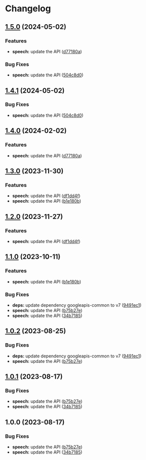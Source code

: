 # Changelog

## [1.5.0](https://github.com/googleapis/google-api-nodejs-client/compare/speech-v1.4.1...speech-v1.5.0) (2024-05-02)


### Features

* **speech:** update the API ([d77180a](https://github.com/googleapis/google-api-nodejs-client/commit/d77180a3781a100ab2fe93ce26f8e4db9e187cff))


### Bug Fixes

* **speech:** update the API ([504c8d0](https://github.com/googleapis/google-api-nodejs-client/commit/504c8d07f3a9363908cdee44b31294d97087956d))

## [1.4.1](https://github.com/googleapis/google-api-nodejs-client/compare/speech-v1.4.0...speech-v1.4.1) (2024-05-02)


### Bug Fixes

* **speech:** update the API ([504c8d0](https://github.com/googleapis/google-api-nodejs-client/commit/504c8d07f3a9363908cdee44b31294d97087956d))

## [1.4.0](https://github.com/googleapis/google-api-nodejs-client/compare/speech-v1.3.0...speech-v1.4.0) (2024-02-02)


### Features

* **speech:** update the API ([d77180a](https://github.com/googleapis/google-api-nodejs-client/commit/d77180a3781a100ab2fe93ce26f8e4db9e187cff))

## [1.3.0](https://github.com/googleapis/google-api-nodejs-client/compare/speech-v1.2.0...speech-v1.3.0) (2023-11-30)


### Features

* **speech:** update the API ([df1dd4f](https://github.com/googleapis/google-api-nodejs-client/commit/df1dd4f56e5667a1f75fccdc12a4451395a46317))
* **speech:** update the API ([b1e180b](https://github.com/googleapis/google-api-nodejs-client/commit/b1e180bd51cacf67a1e35b05a8fa9bb091c61346))

## [1.2.0](https://github.com/googleapis/google-api-nodejs-client/compare/speech-v1.1.0...speech-v1.2.0) (2023-11-27)


### Features

* **speech:** update the API ([df1dd4f](https://github.com/googleapis/google-api-nodejs-client/commit/df1dd4f56e5667a1f75fccdc12a4451395a46317))

## [1.1.0](https://github.com/googleapis/google-api-nodejs-client/compare/speech-v1.0.2...speech-v1.1.0) (2023-10-11)


### Features

* **speech:** update the API ([b1e180b](https://github.com/googleapis/google-api-nodejs-client/commit/b1e180bd51cacf67a1e35b05a8fa9bb091c61346))


### Bug Fixes

* **deps:** update dependency googleapis-common to v7 ([9491ec1](https://github.com/googleapis/google-api-nodejs-client/commit/9491ec1cdc3c413e7d73edcfcd59cf5c28a7c855))
* **speech:** update the API ([b75b27e](https://github.com/googleapis/google-api-nodejs-client/commit/b75b27e0adccdc6fed87fde047ca0d41b9b2332d))
* **speech:** update the API ([34b7185](https://github.com/googleapis/google-api-nodejs-client/commit/34b7185e7560729117247a6559f2802f5509b16d))

## [1.0.2](https://github.com/googleapis/google-api-nodejs-client/compare/speech-v1.0.1...speech-v1.0.2) (2023-08-25)


### Bug Fixes

* **deps:** update dependency googleapis-common to v7 ([9491ec1](https://github.com/googleapis/google-api-nodejs-client/commit/9491ec1cdc3c413e7d73edcfcd59cf5c28a7c855))
* **speech:** update the API ([b75b27e](https://github.com/googleapis/google-api-nodejs-client/commit/b75b27e0adccdc6fed87fde047ca0d41b9b2332d))

## [1.0.1](https://github.com/googleapis/google-api-nodejs-client/compare/speech-v1.0.0...speech-v1.0.1) (2023-08-17)


### Bug Fixes

* **speech:** update the API ([b75b27e](https://github.com/googleapis/google-api-nodejs-client/commit/b75b27e0adccdc6fed87fde047ca0d41b9b2332d))
* **speech:** update the API ([34b7185](https://github.com/googleapis/google-api-nodejs-client/commit/34b7185e7560729117247a6559f2802f5509b16d))

## 1.0.0 (2023-08-17)


### Bug Fixes

* **speech:** update the API ([b75b27e](https://github.com/googleapis/google-api-nodejs-client/commit/b75b27e0adccdc6fed87fde047ca0d41b9b2332d))
* **speech:** update the API ([34b7185](https://github.com/googleapis/google-api-nodejs-client/commit/34b7185e7560729117247a6559f2802f5509b16d))
